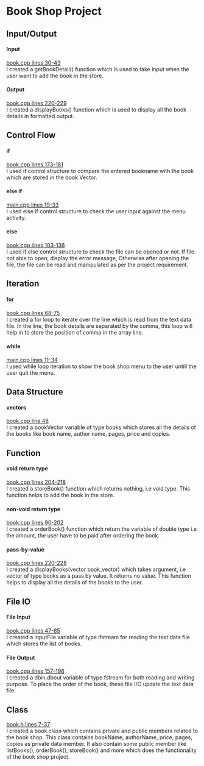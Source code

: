 # Book Shop Project

## Input/Output
#### Input
[book.cpp lines 30-43](/book.cpp)
</br>I created a getBookDetail() function which is used to take input when the user want to add the book in the store.
#### Output
[book.cpp lines 220-229](/book.cpp)
</br>I created a displayBooks() function which is used to display all the book details in formatted output.

## Control Flow
#### if
[book.cpp lines 173-181](/book.cpp)
</br>I used if control structure to compare the entered bookname with the book which are stored in the book Vector. 
  
#### else if
[main.cpp lines 19-33](/main.cpp)
</br>I used else if control structure to check the user input against the menu activity.
  
#### else
[book.cpp lines 103-136](/book.cpp)
</br>I used if else control structure to check the file can be opened or not. If file not able to open, display the error message, Otherwise after opening the file, the file can be read and manipulated as per the project requirement.

## Iteration
#### for
[book.cpp lines 68-75](/book.cpp)
</br>I created a for loop to iterate over the line which is read from the text data file. In the line, the book details are separated by the comma, this loop will help in to store the position of comma in the array line.

#### while
[main.cpp lines 11-34](/main.cpp)
</br>I used while loop iteration to show the book shop menu to the user untill the user quit the menu.
    
## Data Structure
#### vectors
[book.cpp line 48](/book.cpp)
</br>I created a bookVector variable of type books which stores all the details of the books like book name, author name, pages, price and copies.
 
## Function
#### void return type
[book.cpp lines 204-218](/book.cpp)
</br>I created a storeBook() function which returns nothing, i.e void type. This function helps to add the book in the store.
    
#### non-void return type
[book.cpp lines 90-202](/book.cpp)
</br>I created a orderBook() function which return the variable of double type i.e the amount, the user have to be paid after ordering the book.

#### pass-by-value
[book.cpp lines 220-228](/book.cpp)
</br>I created a displayBooks(vector <book> book_vector) which takes argument, i.e vector of type books as a pass by value. It returns no value. This function helps to display all the details of the books to the user.

## File IO
#### File Input
[book.cpp lines 47-85](/book.cpp)
</br>I created a inputFile variable of type ifstream for reading the text data file which stores the list of books.

#### File Output
[book.cpp lines 157-196](/book.cpp)
</br>I created a dbin,dbout variable of type fstream for both reading and writing purpose. To place the order of the book, these file I/O update the text data file.

## Class
[book.h lines 7-37](/book.h)
</br>I created a book class which contains private and public members related to the book shop. This class contains bookName, authorName, price, pages, copies as private data member. It also contain some public member like listBooks(), orderBook(), 
storeBook() and more which does the functionality of the book shop project.
